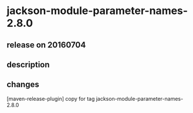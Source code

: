 # jackson-module-parameter-names-2.8.0

## release on 20160704
## description
## changes
[maven-release-plugin] copy for tag jackson-module-parameter-names-2.8.0

